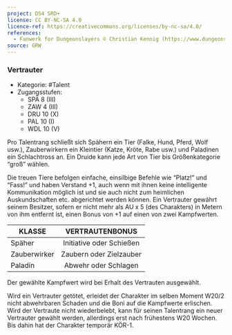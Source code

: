 ```yaml
---
project: DS4 SRD+
license: CC BY-NC-SA 4.0
licence-ref: https://creativecommons.org/licenses/by-nc-sa/4.0/
references: 
  - Fanwerk for Dungeonslayers © Christian Kennig (https://www.dungeonslayers.net/)
source: GRW
---
```


### Vertrauter

- Kategorie: #Talent
- Zugangsstufen:
  - SPÄ 8 (III)
  - ZAW 4 (III)
  - DRU 10 (X)
  - PAL 10 (I)
  - WDL 10 (V)

Pro Talentrang schließt sich Spähern ein Tier (Falke, Hund, Pferd, Wolf usw.), Zauberwirkern ein Kleintier (Katze, Kröte, Rabe usw.) und Paladinen ein Schlachtross an. Ein Druide kann jede Art von Tier bis Größenkategorie “groß” wählen.

Die treuen Tiere befolgen einfache, einsilbige Befehle wie “Platz!” und “Fass!” und haben Verstand +1, auch wenn mit ihnen keine intelligente Kommunikation möglich ist und sie auch nicht zum heimlichen Auskundschaften etc. abgerichtet werden können. Ein Vertrauter gewährt seinem Besitzer, sofern er nicht mehr als AU x 5 (des Charakters) in Metern von ihm entfernt ist, einen Bonus von +1 auf einen von zwei Kampfwerten.

| KLASSE       |     VERTRAUTENBONUS      |
| ------------ | :----------------------: |
| Späher       | Initiative oder Schießen |
| Zauberwirker | Zaubern oder Zielzauber  |
| Paladin      |   Abwehr oder Schlagen   |

Der gewählte Kampfwert wird bei Erhalt des Vertrauten ausgewählt.

Wird ein Vertrauter getötet, erleidet der Charakter im selben Moment W20/2 nicht abwehrbaren Schaden und die Boni auf die Kampfwerte erlischen. Wird der Vertraute nicht wiederbelebt, kann für seinen Talentrang ein neuer Vertrauter gewählt werden, allerdings erst nach frühestens W20 Wochen. Bis dahin hat der Charakter temporär KÖR-1.

